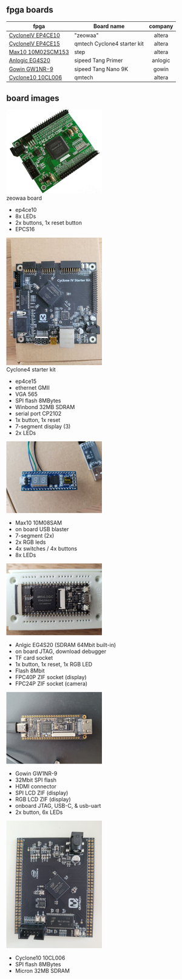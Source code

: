 ## fpga boards

| fpga              | Board name | company |
|-------------------|------------|:--------:|
| [CycloneIV	EP4CE10](https://www.aliexpress.com/item/32812945851.html?spm=a2g0o.order_list.0.0.21ef1802oBoC0a) | "zeowaa" | altera   |
| [CycloneIV EP4CE15](https://github.com/bbttko/CYCLONE_IV_STARTER_KIT) | qmtech Cyclone4 starter kit | altera   |
| [Max10 10M02SCM153](https://github.com/bbttko/STEP-MAX10)| step | altera |
| [Anlogic EG4S20](https://github.com/bbttko/Tang_FPGA_Examples)| sipeed Tang Primer | anlogic |
| [Gowin GW1NR-9](https://github.com/sipeed/TangNano-9K-example) | sipeed Tang Nano 9K | gowin |
| [Cyclone10 10CL006](https://github.com/bbttko/QM_Cyclone10_10CL006) | qmtech | altera |


## board images

<img src="image/ep4ce10_zeowaa.JPG" width=50% alt="ep4ce10 zeowaa board"/><br>
zeowaa board
 - ep4ce10
 - 8x LEDs
 - 2x buttons, 1x reset button
 - EPCS16


<img src="image/Cyc4StarterKit.jpg" width=50% alt="ep4ce15 qmtech cyclone4 starter kit"/><br>
Cyclone4 starter kit
 - ep4ce15
 - ethernet GMII
 - VGA 565
 - SPI flash 8MBytes
 - Winbond 32MB SDRAM
 - serial port CP2102
 - 1x button, 1x reset
 - 7-segment display (3)
 - 2x LEDs


<img src="image/StepFPGA_Max10.jpg" width=50% alt="max10 StepFPGA"/><br>
 - Max10 10M08SAM
 - on board USB blaster
 - 7-segment (2x)
 - 2x RGB leds
 - 4x switches / 4x buttons
 - 8x LEDs


<img src="image/TangPrimer_Anlogic.jpg" width=50% alt="Anlogic TangPrimer"/><br>
 - Anlgic EG4S20 (SDRAM 64Mbit built-in)
 - on board JTAG, download debugger
 - TF card socket
 - 1x button, 1x reset, 1x RGB LED
 - Flash 8Mbit
 - FPC40P ZIF socket (display)
 - FPC24P ZIF socket (camera)


<img src="image/TangNano9K.jpg" width=50% alt="Gowin TangNano9K"/><br>
 - Gowin GW1NR-9
 - 32Mbit SPI flash
 - HDMI connector
 - SPI LCD ZIF (display)
 - RGB LCD ZIF (display)
 - onboard JTAG, USB-C, & usb-uart
 - 2x button, 6x LEDs

		
<img src="image/Cyclone10_qmtech.jpg" width=50% alt="cyclone10 qmtech"/><br>
 - Cyclone10 10CL006
 - SPI flash 8MBytes
 - Micron 32MB SDRAM